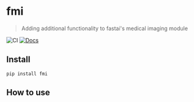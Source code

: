 # fmi
> Adding additional functionality to fastai's medical imaging module


![CI](https://github.com/fastai/nbdev/workflows/CI/badge.svg) [![Docs](https://img.shields.io/static/v1?label=fmi%20docs&message=link&labelColor=2f363d&color=blue&style=flat&logo=github&logoColor=959da5)](https://asvcode.github.io/fmi/)

## Install

`pip install fmi`

## How to use
